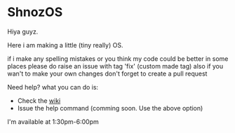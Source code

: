# ShnozOS

Hiya guyz.

Here i am making a little (tiny really) OS.

if i make any spelling mistakes or you think my code could be better in some places please do raise an issue with tag 'fix' (custom made tag)
also if you wan't to make your own changes don't forget to create a pull request

Need help?
  what you can do is:
  * Check the [wiki](https://github.com/gv-coder/ShnozOS/wiki/)
  * Issue the help command (comming soon. Use the above option)


I'm available at 1:30pm-6:00pm

